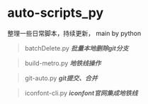 # auto-scripts_py
整理一些日常脚本，持续更新， main by python

> batchDelete.py  ***批量本地删除git分支***

> build-metro.py  ***地铁线操作***

> git-auto.py  ***git提交、合并***

> iconfont-cli.py  ***iconfont官网集成地铁线***
